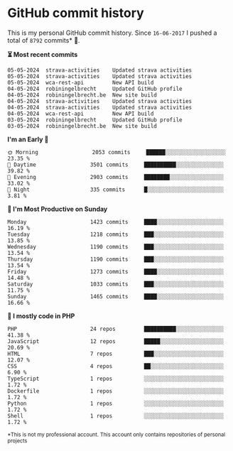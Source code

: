 # GitHub commit history
This is my personal GitHub commit history. Since <!--START_SECTION:first-commit-date-->`16-06-2017`<!--END_SECTION:first-commit-date--> I pushed a total of <!--START_SECTION:total-commit-count-->`8792`<!--END_SECTION:total-commit-count--> commits* 🎉.

<!--START_SECTION:most-recent-commits-->
**⏳ Most recent commits**
                                        
```text
05-05-2024  strava-activities    Updated strava activities
05-05-2024  strava-activities    Updated strava activities
05-05-2024  wca-rest-api         New API build
04-05-2024  robiningelbrecht     Updated GitHub profile
04-05-2024  robiningelbrecht.be  New site build
04-05-2024  strava-activities    Updated strava activities
04-05-2024  strava-activities    Updated strava activities
04-05-2024  wca-rest-api         New API build
03-05-2024  robiningelbrecht     Updated GitHub profile
03-05-2024  robiningelbrecht.be  New site build
```
<!--END_SECTION:most-recent-commits-->  

<!--START_SECTION:commits-per-day-time-->
**I&#039;m an Early 🐤**

```text
🌞 Morning                 2053 commits     ██████░░░░░░░░░░░░░░░░░░░   23.35 %
🌆 Daytime                 3501 commits     ██████████░░░░░░░░░░░░░░░   39.82 %
🌃 Evening                 2903 commits     ████████░░░░░░░░░░░░░░░░░   33.02 %
🌙 Night                   335 commits      █░░░░░░░░░░░░░░░░░░░░░░░░   3.81 %
```
<!--END_SECTION:commits-per-day-time-->  

<!--START_SECTION:commits-per-weekday-->
**📅 I&#039;m Most Productive on Sunday**

```text
Monday                    1423 commits     ████░░░░░░░░░░░░░░░░░░░░░   16.19 %
Tuesday                   1218 commits     ███░░░░░░░░░░░░░░░░░░░░░░   13.85 %
Wednesday                 1190 commits     ███░░░░░░░░░░░░░░░░░░░░░░   13.54 %
Thursday                  1190 commits     ███░░░░░░░░░░░░░░░░░░░░░░   13.54 %
Friday                    1273 commits     ████░░░░░░░░░░░░░░░░░░░░░   14.48 %
Saturday                  1033 commits     ███░░░░░░░░░░░░░░░░░░░░░░   11.75 %
Sunday                    1465 commits     ████░░░░░░░░░░░░░░░░░░░░░   16.66 %
```
<!--END_SECTION:commits-per-weekday-->  

<!--START_SECTION:repos-per-language-->
**💬 I mostly code in PHP**

```text
PHP                       24 repos         ██████████░░░░░░░░░░░░░░░   41.38 %
JavaScript                12 repos         █████░░░░░░░░░░░░░░░░░░░░   20.69 %
HTML                      7 repos          ███░░░░░░░░░░░░░░░░░░░░░░   12.07 %
CSS                       4 repos          ██░░░░░░░░░░░░░░░░░░░░░░░   6.90 %
TypeScript                1 repos          ░░░░░░░░░░░░░░░░░░░░░░░░░   1.72 %
Dockerfile                1 repos          ░░░░░░░░░░░░░░░░░░░░░░░░░   1.72 %
Python                    1 repos          ░░░░░░░░░░░░░░░░░░░░░░░░░   1.72 %
Shell                     1 repos          ░░░░░░░░░░░░░░░░░░░░░░░░░   1.72 %
```
<!--END_SECTION:repos-per-language-->  

<sub>*This is not my professional account. This account only contains repositories of personal projects</sub>
